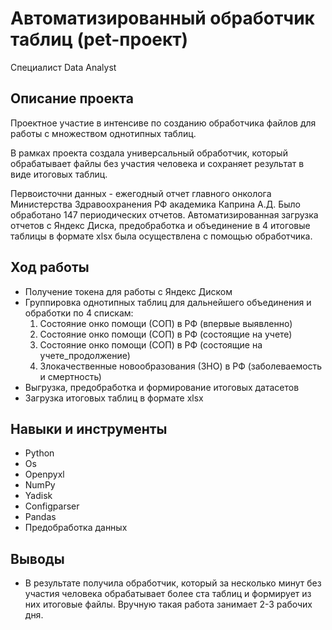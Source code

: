 # Автоматизированный обработчик таблиц (pet-проект)

Специалист Data Analyst

## **Описание проекта**

Проектное участие в интенсиве по созданию обработчика файлов для работы с множеством однотипных таблиц. 

В рамках проекта создала универсальный обработчик, который обрабатывает файлы без участия человека и сохраняет результат в виде итоговых таблиц.

Первоисточни данных - ежегодный отчет главного онколога Министерства Здравоохранения РФ академика Каприна А.Д. Было обработано 147 периодических отчетов. Автоматизированная загрузка отчетов с Яндекс Диска, предобработка и объединение в 4 итоговые таблицы в формате xlsx была осуществлена с помощью обработчика. 

## **Ход работы**  

- Получение токена для работы с Яндекс Диском
- Группировка однотипных таблиц для дальнейшего объединения и обработки по 4 спискам:
  1. Состояние онко помощи (СОП) в РФ (впервые выявленно)
  2. Состояние онко помощи (СОП) в РФ (состоящие на учете)
  3. Состояние онко помощи (СОП) в РФ (состоящие на учете_продолжение)
  4. Злокачественные новообразования (ЗНО) в РФ (заболеваемость и смертность)
- Выгрузка, предобработка и формирование итоговых датасетов
- Загрузка итоговых таблиц в формате xlsx


 ## **Навыки и инструменты**  

- Python
- Os
- Openpyxl
- NumPy
- Yadisk
- Configparser
- Pandas
- Предобработка данных


## **Выводы**

- В результате получила обработчик, который за несколько минут без участия человека обрабатывает более ста таблиц и формирует из них итоговые файлы. Вручную такая работа занимает 2-3 рабочих дня.

